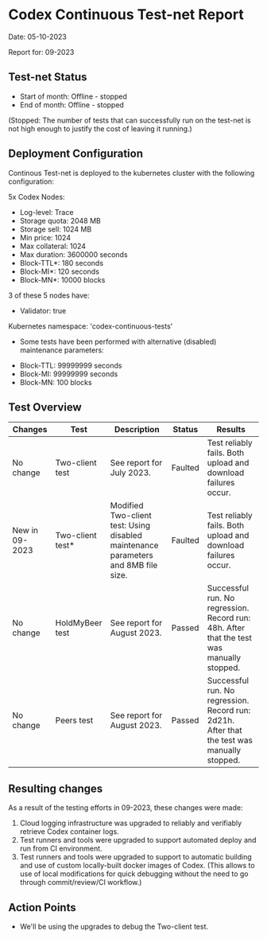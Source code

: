 # Codex Continuous Test-net Report
Date: 05-10-2023

Report for: 09-2023


## Test-net Status
- Start of month: Offline - stopped
- End of month: Offline - stopped

(Stopped: The number of tests that can successfully run on the test-net is not high enough to justify the cost of leaving it running.)

## Deployment Configuration
Continous Test-net is deployed to the kubernetes cluster with the following configuration:

5x Codex Nodes:
- Log-level: Trace
- Storage quota: 2048 MB
- Storage sell: 1024 MB
- Min price: 1024
- Max collateral: 1024
- Max duration: 3600000 seconds
- Block-TTL*: 180 seconds
- Block-MI*: 120 seconds
- Block-MN*: 10000 blocks

3 of these 5 nodes have:
- Validator: true

Kubernetes namespace: 'codex-continuous-tests'
* Some tests have been performed with alternative (disabled) maintenance parameters:
- Block-TTL: 99999999 seconds
- Block-MI: 99999999 seconds
- Block-MN: 100 blocks

## Test Overview
| Changes        | Test             | Description                                                                        | Status  | Results                                                                                     |
|----------------|------------------|------------------------------------------------------------------------------------|---------|---------------------------------------------------------------------------------------------|
| No change      | Two-client test  | See report for July 2023.                                                          | Faulted | Test reliably fails. Both upload and download failures occur.                               |
| New in 09-2023 | Two-client test* | Modified Two-client test: Using disabled maintenance parameters and 8MB file size. | Faulted | Test reliably fails. Both upload and download failures occur.                               |
| No change      | HoldMyBeer test  | See report for August 2023.                                                        | Passed  | Successful run. No regression. Record run: 48h. After that the test was manually stopped.   |
| No change      | Peers test       | See report for August 2023.                                                        | Passed  | Successful run. No regression. Record run: 2d21h. After that the test was manually stopped. |

## Resulting changes
As a result of the testing efforts in 09-2023, these changes were made:
1. Cloud logging infrastructure was upgraded to reliably and verifiably retrieve Codex container logs.
1. Test runners and tools were upgraded to support automated deploy and run from CI environment.
1. Test runners and tools were upgraded to support to automatic building and use of custom locally-built docker images of Codex. (This allows to use of local modifications for quick debugging without the need to go through commit/review/CI workflow.)

## Action Points
- We'll be using the upgrades to debug the Two-client test.
